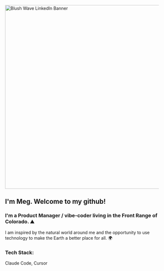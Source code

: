 <img width="2000" height="600" alt="Blush Wave LinkedIn Banner" src="https://github.com/user-attachments/assets/625fcacf-ad78-4b9e-afaf-c08d1294ebfa" />


## I'm Meg. Welcome to my github!

### I'm a Product Manager / vibe-coder living in the Front Range of Colorado. ⛰

I am inspired by the natural world around me and the opportunity to use technology to make the Earth a better place for all. 🌍 

### Tech Stack:

Claude Code, Cursor

<!--
**earthlymeg/earthlymeg** is a ✨ _special_ ✨ repository because its `README.md` (this file) appears on your GitHub profile.

Here are some ideas to get you started:

- 🔭 I’m currently working on ...
- 🌱 I’m currently learning ...![me](https://user-images.githubusercontent.com/65035613/123011410-8aeb9600-d37d-11eb-93cf-f6769fbb8e15.jpg)

- 👯 I’m looking to collaborate on ...
- 🤔 I’m looking for help with ...
- 💬 Ask me about ...
- 📫 How to reach me: ...
- 😄 Pronouns: ...
- ⚡ Fun fact: ...
-->
